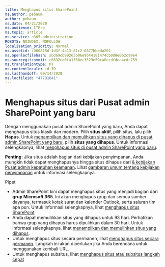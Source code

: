 ```yaml
---
title: Menghapus situs SharePoint
ms.author: pebaum
author: pebaum
ms.date: 04/21/2020
ms.audience: ITPro
ms.topic: article
ms.service: o365-administration
ROBOTS: NOINDEX, NOFOLLOW
localization_priority: Normal
ms.assetid: c060815d-1d3f-4a13-81c2-0377bbeda202
ms.openlocfilehash: abd69cb99265b06e9b44181474cb080e0b2c99e4
ms.sourcegitcommit: c6692ce0fa1358ec3529e59ca0ecdfdea4cdc759
ms.translationtype: MT
ms.contentlocale: id-ID
ms.lasthandoff: 09/14/2020
ms.locfileid: "47731041"
---
```

# <a name="delete-a-site-from-the-new-sharepoint-admin-center"></a>Menghapus situs dari Pusat admin SharePoint yang baru

Dengan menggunakan pusat admin SharePoint yang baru, Anda dapat menghapus situs klasik dan modern. Pilih **situs aktif**, pilih situs, lalu pilih **Hapus**. Untuk [menampilkan dan memulihkan situs yang dihapus di pusat admin SharePoint yang baru](https://docs.microsoft.com/sharepoint/view-and-restore-deleted-sites-in-new-admin-center), pilih **situs yang dihapus**. Untuk informasi selengkapnya, lihat [menghapus situs di pusat admin SharePoint yang baru](https://docs.microsoft.com/sharepoint/delete-site-collection#delete-a-site-in-the-new-sharepoint-admin-center).

**Penting:** Jika situs adalah bagian dari kebijakan penyimpanan, Anda mungkin tidak dapat menghapusnya hingga situs dihapus dari [ &amp; kebijakan Pusat admin kepatuhan keamanan](https://protection.office.com/?rfr=AdminCenter#/homepage). Lihat [gambaran umum tentang kebijakan penyimpanan](https://docs.microsoft.com/microsoft-365/compliance/retention-policies) untuk informasi selengkapnya. 

Pipet
- Admin SharePoint kini dapat menghapus situs yang menjadi bagian dari **grup Microsoft 365**. Ini akan menghapus grup dan semua sumber dayanya, termasuk kotak surat dan kalender Outlook, serta saluran tim apa pun. Untuk informasi selengkapnya, lihat [menghapus situs SharePoint](https://docs.microsoft.com/sharepoint/manage-sites-in-new-admin-center#delete-a-site)
- Anda dapat memulihkan situs yang dihapus untuk 93 hari. Perhatikan bahwa grup yang dihapus harus dipulihkan dalam 30 hari. Untuk informasi selengkapnya, lihat [menampilkan dan memulihkan situs yang dihapus](https://docs.microsoft.com/sharepoint/view-and-restore-deleted-sites-in-new-admin-center).
- Untuk menghapus situs secara permanen, lihat [menghapus situs secara permanen](https://docs.microsoft.com/sharepoint/delete-site-collection#permanently-delete-a-site). Langkah ini akan diperlukan jika Anda berencana untuk menggunakan kembali URL. 
- Untuk menghapus subsitus, lihat [menghapus situs atau subsitus langkah cepat](https://support.office.com/article/Delete-a-SharePoint-site-or-subsite-bc37b743-0cef-475e-9a8c-8fc4d40179fb#__bkmkshortcut)
